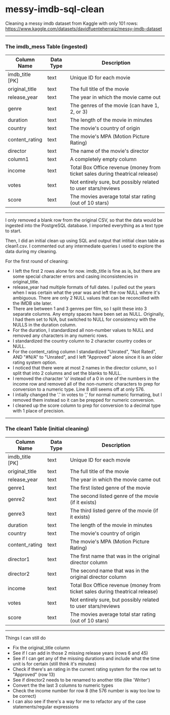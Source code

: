 # messy-imdb-sql-clean
Cleaning a messy imdb dataset from Kaggle with only 101 rows: https://www.kaggle.com/datasets/davidfuenteherraiz/messy-imdb-dataset

---

### The imdb_mess Table (ingested)
| Column Name      | Data Type     | Description                                                                                   |
|------------------|---------------|-----------------------------------------------------------------------------------------------|
| imdb_title [PK]  | text          | Unique ID for each movie                                                                      |
| original_title   | text          | The full title of the movie                                                                   |
| release_year     | text          | The year in which the movie came out                                                          |
| genre            | text          | The genres of the movie (can have 1, 2, or 3)                                                 |
| duration         | text          | The length of the movie in minutes                                                            |
| country          | text          | The movie's country of origin                                                                 |
| content_rating   | text          | The movie's MPA (Motion Picture Rating)                                                       |
| director         | text          | The name of the movie's director                                                              |
| column1          | text          | A completely empty column                                                                     |
| income           | text          | Total Box Office revenue (money from ticket sales during theatrical release)                  |
| votes            | text          | Not entirely sure, but possibly related to user stars/reviews                                 |
| score            | text          | The movies average total star rating (out of 10 stars)                                        |

---

I only removed a blank row from the original CSV, so that the data would be ingested into the PostgreSQL database. I imported everything as a text type to start.

Then, I did an initial clean up using SQL and output that intitial clean table as clean1.csv. I commented out any intermediate queries I used to explore the data during my cleaning.

For the first round of cleaning:
* I left the first 2 rows alone for now. imdb_title is fine as is, but there are some special character errors and casing inconsistencies in original_title.
* release_year had multiple formats of full dates. I pulled out the years when I was certain what the year was and left the row NULL where it's ambiguous. There are only 2 NULL values that can be reconcilled with the IMDB site later.
* There are between 1 and 3 genres per film, so I split these into 3 separate columns. Any empty spaces have been set as NULL. Originally, I had them set to N/A, but switched to NULL for consistency with the NULLS in the duration column.
* For the duration, I standardized all non-number values to NULL and removed any characters in any numeric rows.
* I standardized the country column to 2 character country codes or NULL.
* For the content_rating column I standardized "Unrated", "Not Rated", AND "#N/A" to "Unrated", and I left "Approved" alone since it is an older rating system option.
* I noticed that there were at most 2 names in the director column, so I split that into 2 columns and set the blanks to NULL.
* I removed the character 'o' instead of a 0 in one of the numbers in the income row and removed all of the non-numeric characters to prep for conversion to a numeric type. Line 8 still seems off at only 576.
* I intially changed the '.' in votes to ',' for normal numeric formating, but I removed them instead so it can be prepped for numeric conversion.
* I cleaned up the score column to prep for conversion to a decimal type with 1 place of precision.

---

### The clean1 Table (initial cleaning)
| Column Name      | Data Type     | Description                                                                                   |
|------------------|---------------|-----------------------------------------------------------------------------------------------|
| imdb_title [PK]  | text          | Unique ID for each movie                                                                      |
| original_title   | text          | The full title of the movie                                                                   |
| release_year     | text          | The year in which the movie came out                                                          |
| genre1           | text          | The first listed genre of the movie                                                           |
| genre2           | text          | The second listed genre of the movie (if it exists)                                           |
| genre3           | text          | The third listed genre of the movie (if it exists)                                            |
| duration         | text          | The length of the movie in minutes                                                            |
| country          | text          | The movie's country of origin                                                                 |
| content_rating   | text          | The movie's MPA (Motion Picture Rating)                                                       |
| director1        | text          | The first name that was in the original director column                                       |
| director2        | text          | The second name that was in the original director column                                      |
| income           | text          | Total Box Office revenue (money from ticket sales during theatrical release)                  |
| votes            | text          | Not entirely sure, but possibly related to user stars/reviews                                 |
| score            | text          | The movies average total star rating (out of 10 stars)                                        |

---

Things I can still do
* Fix the original_title column
* See if I can add in those 2 missing release years (rows 6 and 45)
* See if I can get any of the missing durations and include what the time unit is for certain (still think it's minutes)
* Check if there's an rating in the current rating system for the row set to "Approved" (row 13)
* See if director2 needs to be renamed to another title (like 'Writer')
* Convert the the last 3 columns to numeric types
* Check the income number for row 8 (the 576 number is way too low to be correct)
* I can also see if there's a way for me to refactor any of the case statements/regular expressions
